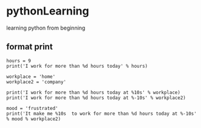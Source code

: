 # pythonLearning
learning python from beginning

## format print
    hours = 9
    print('I work for more than %d hours today' % hours)

    workplace = 'home'
    workplace2 = 'company'

    print('I work for more than %d hours today at %10s' % workplace)
    print('I work for more than %d hours today at %-10s' % workplace2)

    mood = 'frustrated'
    print('It make me %10s  to work for more than %d hours today at %-10s' % mood % workplace2)
